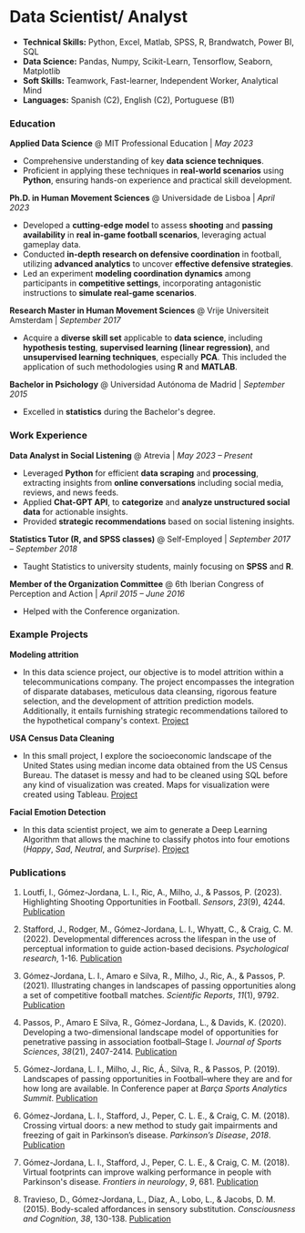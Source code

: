 # Data Scientist/ Analyst
- **Technical Skills:** Python, Excel, Matlab, SPSS, R, Brandwatch, Power BI, SQL
- **Data Science:** Pandas, Numpy, Scikit-Learn, Tensorflow, Seaborn, Matplotlib
- **Soft Skills:** Teamwork, Fast-learner, Independent Worker, Analytical Mind
- **Languages:** Spanish (C2), English (C2), Portuguese (B1)

### Education
**Applied Data Science** @ MIT Professional Education | _May 2023_
- Comprehensive understanding of key **data science techniques**. 
- Proficient in applying these techniques in **real-world scenarios** using **Python**, ensuring hands-on experience and practical skill development. 

**Ph.D. in Human Movement Sciences** @ Universidade de Lisboa | _April 2023_
-	Developed a **cutting-edge model** to assess **shooting** and **passing availability** in **real in-game football scenarios**, leveraging actual gameplay data. 
-	Conducted **in-depth research on defensive coordination** in football, utilizing **advanced analytics** to uncover **effective defensive strategies**. 
-	Led an experiment **modeling coordination dynamics** among participants in **competitive settings**, incorporating antagonistic instructions to **simulate real-game scenarios**. 

**Research Master in Human Movement Sciences** @ Vrije Universiteit Amsterdam | _September 2017_
- Acquire a **diverse skill set** applicable to **data science**, including **hypothesis testing**, **supervised learning (linear regression)**, and **unsupervised learning techniques**, especially **PCA**. This included the application of such methodologies using **R** and **MATLAB**. 

**Bachelor in Psichology** @ Universidad Autónoma de Madrid | _September 2015_
- Excelled in **statistics** during the Bachelor's degree.

### Work Experience
**Data Analyst in Social Listening** @ Atrevia | _May 2023 – Present_
- Leveraged **Python** for efficient **data scraping** and **processing**, extracting insights from **online conversations** including social media, reviews, and news feeds.
- Applied **Chat-GPT API**, to **categorize** and **analyze unstructured social data** for actionable insights.
- Provided **strategic recommendations** based on social listening insights.

**Statistics Tutor (R, and SPSS classes)** @ Self-Employed | _September 2017 – September 2018_
- Taught Statistics to university students, mainly focusing on **SPSS** and **R**.
  
**Member of the Organization Committee** @ 6th Iberian Congress of Perception and Action | _April 2015 – June 2016_
- Helped with the Conference organization.

### Example Projects
**Modeling attrition** 
- In this data science project, our objective is to model attrition within a telecommunications company. The project encompasses the integration of disparate databases, meticulous data cleansing, rigorous feature selection, and the development of attrition prediction models. Additionally, it entails furnishing strategic recommendations tailored to the hypothetical company's context.
[Project](https://github.com/luisjordana/attrition-workplace)

**USA Census Data Cleaning**
- In this small project, I explore the socioeconomic landscape of the United States using median income data obtained from the US Census Bureau. The dataset is messy and had to be cleaned using SQL before any kind of visualization was created. Maps for visualization were created using Tableau. 
[Project](https://github.com/luisjordana/Census-data)

**Facial Emotion Detection**
- In this data scientist project, we aim to generate a Deep Learning Algorithm that allows the machine to classify photos into four emotions (_Happy_, _Sad_, _Neutral_, and _Surprise_). [Project](https://github.com/luisjordana/Facial-Emotion-Detection)

### Publications
1. Loutfi, I., Gómez-Jordana, L. I., Ric, A., Milho, J., & Passos, P. (2023). Highlighting Shooting Opportunities in Football. _Sensors_, _23_(9), 4244. [Publication](https://www.mdpi.com/1424-8220/23/9/4244/pdf)

2. Stafford, J., Rodger, M., Gómez-Jordana, L. I., Whyatt, C., & Craig, C. M. (2022). Developmental differences across the lifespan in the use of perceptual information to guide action-based decisions. _Psychological research_, 1-16. [Publication](https://link.springer.com/article/10.1007/s00426-021-01476-8)

3. Gómez-Jordana, L. I., Amaro e Silva, R., Milho, J., Ric, A., & Passos, P. (2021). Illustrating changes in landscapes of passing opportunities along a set of competitive football matches. _Scientific Reports_, _11_(1), 9792. [Publication](https://www.nature.com/articles/s41598-021-89184-6)

4. Passos, P., Amaro E Silva, R., Gómez-Jordana, L., & Davids, K. (2020). Developing a two-dimensional landscape model of opportunities for penetrative passing in association football–Stage I. _Journal of Sports Sciences_, _38_(21), 2407-2414. [Publication](https://shura.shu.ac.uk/26918/3/Davids_DevelopingTwo-Dimensional%28AM%29.pdf)

5. Gómez-Jordana, L. I., Milho, J., Ric, Á., Silva, R., & Passos, P. (2019). Landscapes of passing opportunities in Football–where they are and for how long are available. In Conference paper at _Barça Sports Analytics Summit_. [Publication](https://static.capabiliaserver.com/frontend/clients/barca/wp_prod/wp-content/uploads/2020/01/a41ec6ba-final_paper_barcelona-luis-gomez-jordana.pdf)

6. Gómez-Jordana, L. I., Stafford, J., Peper, C. L. E., & Craig, C. M. (2018). Crossing virtual doors: a new method to study gait impairments and freezing of gait in Parkinson’s disease. _Parkinson’s Disease_, _2018_. [Publication](https://www.hindawi.com/journals/pd/2018/2957427/)

7. Gómez-Jordana, L. I., Stafford, J., Peper, C. L. E., & Craig, C. M. (2018). Virtual footprints can improve walking performance in people with Parkinson's disease. _Frontiers in neurology_, _9_, 681. [Publication](https://www.frontiersin.org/journals/neurology/articles/10.3389/fneur.2018.00681/full)

8. Travieso, D., Gómez-Jordana, L., Díaz, A., Lobo, L., & Jacobs, D. M. (2015). Body-scaled affordances in sensory substitution. _Consciousness and Cognition_, _38_, 130-138. [Publication](https://www.sciencedirect.com/science/article/abs/pii/S1053810015300490)
